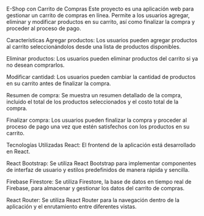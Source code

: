E-Shop con Carrito de Compras
Este proyecto es una aplicación web para gestionar un carrito de compras en línea. Permite a los usuarios agregar, eliminar y modificar productos en su carrito, así como finalizar la compra y proceder al proceso de pago.

Características
Agregar productos: Los usuarios pueden agregar productos al carrito seleccionándolos desde una lista de productos disponibles.

Eliminar productos: Los usuarios pueden eliminar productos del carrito si ya no desean comprarlos.

Modificar cantidad: Los usuarios pueden cambiar la cantidad de productos en su carrito antes de finalizar la compra.

Resumen de compra: Se muestra un resumen detallado de la compra, incluido el total de los productos seleccionados y el costo total de la compra.

Finalizar compra: Los usuarios pueden finalizar la compra y proceder al proceso de pago una vez que estén satisfechos con los productos en su carrito.

Tecnologías Utilizadas
React: El frontend de la aplicación está desarrollado en React.

React Bootstrap: Se utiliza React Bootstrap para implementar componentes de interfaz de usuario y estilos predefinidos de manera rápida y sencilla.

Firebase Firestore: Se utiliza Firestore, la base de datos en tiempo real de Firebase, para almacenar y gestionar los datos del carrito de compras.

React Router: Se utiliza React Router para la navegación dentro de la aplicación y el enrutamiento entre diferentes vistas.
